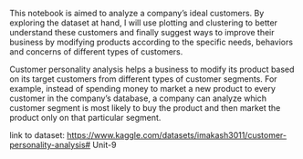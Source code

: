 This notebook is aimed to analyze a company’s ideal customers. By exploring the dataset at hand, I will use plotting and clustering to better understand these customers and finally suggest ways to improve their business by modifying products according to the specific needs, behaviors and concerns of different types of customers.

Customer personality analysis helps a business to modify its product based on its target customers from different types of customer segments. For example, instead of spending money to market a new product to every customer in the company’s database, a company can analyze which customer segment is most likely to buy the product and then market the product only on that particular segment.

link to dataset: https://www.kaggle.com/datasets/imakash3011/customer-personality-analysis# Unit-9
